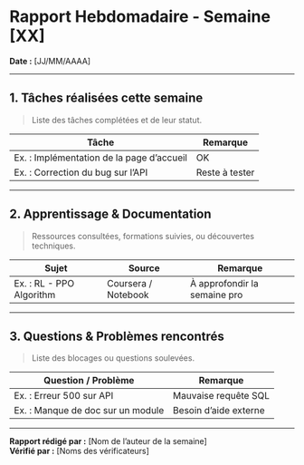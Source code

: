 # Rapport Hebdomadaire - Semaine [XX]

**Date :** [JJ/MM/AAAA]  

---

## 1. Tâches réalisées cette semaine  
> Liste des tâches complétées et de leur statut.

| Tâche  | Remarque |
|---------|----------|
| Ex. : Implémentation de la page d’accueil | OK |
| Ex. : Correction du bug sur l’API | Reste à tester |

---

## 2. Apprentissage & Documentation  
> Ressources consultées, formations suivies, ou découvertes techniques.

| Sujet | Source | Remarque |
|------------|------------|----------|
| Ex. : RL - PPO Algorithm | Coursera / Notebook | À approfondir la semaine pro |

---

## 3. Questions & Problèmes rencontrés  
> Liste des blocages ou questions soulevées.

| Question / Problème | Remarque |
|--------------------|----------|
| Ex. : Erreur 500 sur API | Mauvaise requête SQL |
| Ex. : Manque de doc sur un module | Besoin d’aide externe |

---

**Rapport rédigé par :** [Nom de l’auteur de la semaine]  
**Vérifié par :** [Noms des vérificateurs]  

